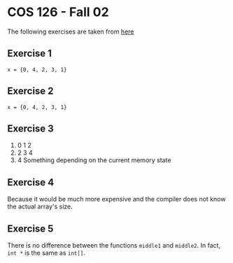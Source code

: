 # COS 126 - Fall 02

The following exercises are taken from [here](http://www.cs.princeton.edu/courses/archive/fall02/cos126/exercises/pointers-array.html)

## Exercise 1
`x = {0, 4, 2, 3, 1}`

## Exercise 2
`x = {0, 4, 2, 3, 1}`

## Exercise 3
1. 0 1 2
2. 2 3 4
3. 4 Something depending on the current memory state

## Exercise 4
Because it would be much more expensive and the compiler does not know the actual array's size.

## Exercise 5
There is no difference between the functions `middle1` and `middle2`. In fact, `int *` is the same as `int[]`.